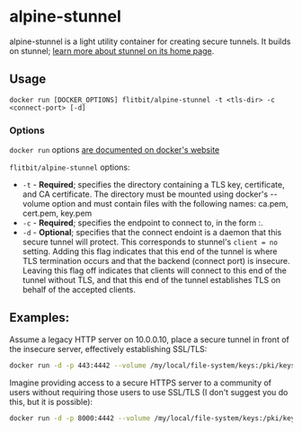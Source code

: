 # alpine-stunnel

alpine-stunnel is a light utility container for creating secure tunnels. It builds on stunnel; [learn more about stunnel on its home page](https://www.stunnel.org/index.html).

## Usage

`docker run [DOCKER_OPTIONS] flitbit/alpine-stunnel -t <tls-dir> -c <connect-port> [-d]`

### Options

`docker run` options [are documented on docker's website](https://docs.docker.com/engine/reference/commandline/run/)

`flitbit/alpine-stunnel` options:

* `-t`   - **Required**; specifies the directory containing a TLS key, certificate, and CA certificate. The directory must be mounted using docker's --volume option and must contain files with the following names: ca.pem, cert.pem, key.pem
* `-c`   - **Required**; specifies the endpoint to connect to, in the form <host>:<port>.
* `-d`   - **Optional**; specifies that the connect endoint is a daemon that this secure tunnel will protect. This corresponds to stunnel's `client = no` setting. Adding this flag indicates that this end of the tunnel is where TLS termination occurs and that the backend (connect port) is insecure. Leaving this flag off indicates that clients will connect to this end of the tunnel without TLS, and that this end of the tunnel establishes TLS on behalf of the accepted clients.

## Examples:

Assume a legacy HTTP server on 10.0.0.10, place a secure tunnel in front of the insecure server, effectively establishing SSL/TLS:

```bash
docker run -d -p 443:4442 --volume /my/local/file-system/keys:/pki/keys flitbit/alpine-stunnel -c 10.0.0.10:80 -t /pki/keys -d
```

Imagine providing access to a secure HTTPS server to a community of users without requiring those users to use SSL/TLS (I don't suggest you do this, but it is possible):

```bash
docker run -d -p 8000:4442 --volume /my/local/file-system/keys:/pki/keys flitbit/alpine-stunnel -c 10.0.0.10:443 -t /pki/keys
```